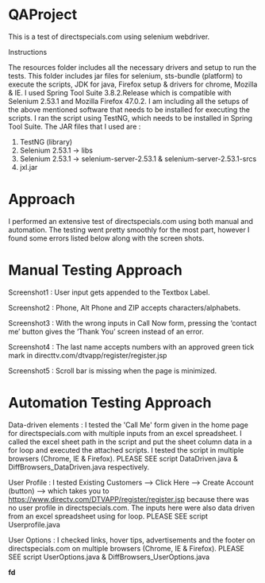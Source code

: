# QAProject

This is a test of directspecials.com using selenium webdriver.

Instructions

The resources folder includes all the necessary drivers and setup to run the tests. This folder includes jar files for selenium, sts-bundle (platform) to execute the scripts, JDK for java, Firefox setup & drivers for chrome, Mozilla & IE.
I used Spring Tool Suite 3.8.2.Release which is compatible with Selenium 2.53.1 and Mozilla Firefox 47.0.2.
I am including all the setups of the above mentioned software that needs to be installed for executing the scripts.
I ran the script using TestNG, which needs to be installed in Spring Tool Suite.
The JAR files that I used are :

1. TestNG (library)
2. Selenium 2.53.1 -> libs
3. Selenium 2.53.1 -> selenium-server-2.53.1 & selenium-server-2.53.1-srcs
4. jxl.jar

Approach
========

I performed an extensive test of directspecials.com using both manual and automation. The testing went pretty smoothly for the most part, however I found some errors listed below along with the screen shots.

Manual Testing Approach
========================

Screenshot1 : User input gets appended to the Textbox Label.

Screenshot2 : Phone, Alt Phone and ZIP accepts characters/alphabets.

Screenshot3 : With the wrong inputs in Call Now form, pressing the ‘contact me’ button gives the ‘Thank You’ screen instead of an error.

Screenshot4 : The last name accepts numbers with an approved green tick mark in directtv.com/dtvapp/register/register.jsp

Screenshot5 : Scroll bar is missing when the page is minimized.

Automation Testing Approach
===========================

Data-driven elements : I tested the 'Call Me' form given in the home page for directspecials.com with multiple inputs from an excel spreadsheet. I called the excel sheet path in the script and put the sheet column data in a for loop and executed the attached scripts.
I tested the script in multiple browsers (Chrome, IE & Firefox). PLEASE SEE script DataDriven.java & DiffBrowsers_DataDriven.java respectively.

User Profile : I tested Existing Customers --> Click Here --> Create Account (button) --> which takes you to https://www.directv.com/DTVAPP/register/register.jsp because there was no user profile in directspecials.com. The inputs here were also data driven from an excel spreadsheet using for loop. PLEASE SEE script Userprofile.java 

User Options : I checked links, hover tips, advertisements and the footer on directspecials.com on multiple browsers (Chrome, IE & Firefox). PLEASE SEE script UserOptions.java & DiffBrowsers_UserOptions.java

**fd**

#

